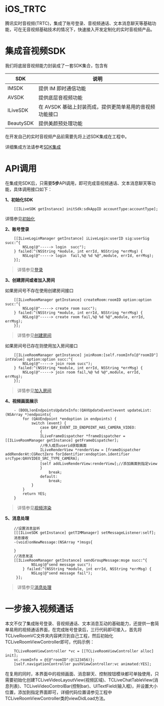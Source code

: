 # iOS_TRTC
腾讯实时音视频(TRTC)，集成了账号登录、音视频通话、文本消息聊天等基础功能，可在无音视频基础技术的情况下，快速接入开发定制化的实时音视频产品。
# 集成音视频SDK
我们将底层音视频能力封装成了一套SDK集合，包含有

SDK  | 说明
------------- | -------------
IMSDK  | 提供 IM 即时通信功能
AVSDK  | 提供底层音视频功能
ILiveSDK  | 在 AVSDK 基础上封装而成，提供更简单易用的音视频功能接口
BeautySDK  | 提供美颜预处理功能

在开发自己的实时音视频产品前需要先将上述SDK集成在工程中。

详细集成方法请参考[SDK集成](https://cloud.tencent.com/document/product/647/16809)
# API调用
在集成完SDK后，只需要**5步**API调用，即可完成音视频通话、文本消息聊天等功能，具体调用接口如下：

**1、初始化SDK**
~~~OBJC
	[[ILiveSDK getInstance] initSdk:sdkAppID accountType:accountType];
~~~
详情参见[初始化](https://cloud.tencent.com/document/product/647/16810)

**2、账号登录**
~~~OBJC
	[[ILiveLoginManager getInstance] iLiveLogin:userID sig:userSig succ:^{
        NSLog(@"-----> login  succ");
    } failed:^(NSString *module, int errId, NSString *errMsg) {
        NSLog(@"-----> login  fail,%@ %d %@",module, errId, errMsg);        
    }];
~~~
> 详情参见[登录](https://cloud.tencent.com/document/product/647/16810)

**3、创建房间或者加入房间**

如果房间号不存在使用创建房间接口
~~~OBJC
	[[ILiveRoomManager getInstance] createRoom:roomID option:option succ:^{
        NSLog(@"-----> create room succ");
    } failed:^(NSString *module, int errId, NSString *errMsg) {
        NSLog(@"-----> create room fail,%@ %d %@",module, errId, errMsg);
    }];
~~~
> 详情参见[创建房间](https://cloud.tencent.com/document/product/647/16811)

如果房间号已存在则使用加入房间接口
~~~OBJC
	[[ILiveRoomManager getInstance] joinRoom:[self.roomInfo[@"roomID"] intValue] option:option succ:^{
        NSLog(@"-----> join room succ");
    } failed:^(NSString *module, int errId, NSString *errMsg) {
        NSLog(@"-----> join room fail,%@ %d %@",module, errId, errMsg);
    }];
~~~
> 详情参见[加入房间](https://cloud.tencent.com/document/product/647/16814)

**4、视频画面展示**
~~~OBJC
	- (BOOL)onEndpointsUpdateInfo:(QAVUpdateEvent)event updateList:(NSArray *)endpoints{
	    for (QAVEndpoint *endoption in endpoints) {
	        switch (event) {
	            case QAV_EVENT_ID_ENDPOINT_HAS_CAMERA_VIDEO:
	            {
	            ILiveFrameDispatcher *frameDispatcher = [[ILiveRoomManager getInstance] getFrameDispatcher];
                //传入成员userid获取画面
                ILiveRenderView *renderView = [frameDispatcher addRenderAt:CGRectZero forIdentifier:endoption.identifier srcType:QAVVIDEO_SRC_TYPE_CAMERA];
                [self addLiveRenderView:renderView];//添加画面到指定view
	            }
	                break;	                
	            default:
	                break;
	        }
	    }
	    return YES;
	}
~~~
> 详情参见[视频渲染](https://cloud.tencent.com/document/product/647/16814)

**5、消息处理**
~~~OBJC
	//设置消息监听
	[[[ILiveSDK getInstance] getTIMManager] setMessageListener:self];
	消息接收
	-(void)onNewMessage:(NSArray *)msgs{  
		
	}
	//消息发送
	[[ILiveRoomManager getInstance] sendGroupMessage:msge succ:^{
	        NSLog(@"send message succ");
	    } failed:^(NSString *module, int errId, NSString *errMsg) {
	        NSLog(@"send message fail");
	 }];
~~~
> 详情参见[消息处理](https://cloud.tencent.com/document/product/647/16815)
# 一步接入视频通话
本文不仅了集成账号登录、音视频通话、文本消息互动的基础能力，还提供一套简单易用的视频通话界面，在完成账号登录后，三行代码即可接入，首先将TCLiveRoomVC文件夹内容拷贝到自己工程，然后初始化TCLiveRoomViewController即可，代码示例：
~~~OBJC
	TCLiveRoomViewController *vc = [[TCLiveRoomViewController alloc] init];
	vc.roomInfo = @{@"roomID":@(123456)};
    [self.navigationController pushViewController:vc animated:YES];
~~~
在复用的同时，本界面中的视频画面、消息聊天、控制按钮模块都可单独使用，只需要初始化创建TCLiveVideoLayoutView(视频区域)、TCLiveChatTableView(消息列表)、TCLiveVideoControlBar(控制bar)、UITextField(输入框)，并设置大小位置，添加到指定界面即可，详细代码位置请参见工程中TCLiveRoomViewController类的viewDidLoad方法。
